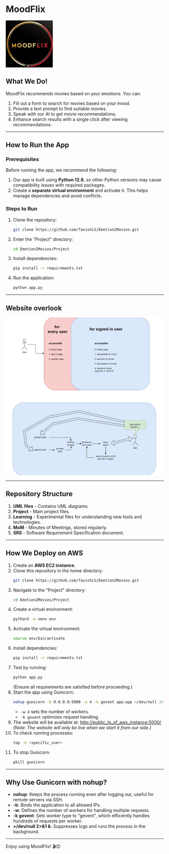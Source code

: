 
# MoodFlix 
<p align="left">
  <img src="Project/static/MoodFlix_LOGO.png" alt="MoodFlix Logo" width="150">
</p>

## What We Do!
MoodFlix recommends movies based on your emotions. You can:
1. Fill out a form to search for movies based on your mood.
2. Provide a text prompt to find suitable movies.
3. Speak with our AI to get movie recommendations.
4. Enhance search results with a single click after viewing recommendations.

---

## How to Run the App
### Prerequisites
Before running the app, we recommend the following:
1. Our app is built using **Python 12.8**, so other Python versions may cause compatibility issues with required packages.
2. Create a **separate virtual environment** and activate it. This helps manage dependencies and avoid conflicts.

### Steps to Run
1. Clone the repository:
   ```sh
   git clone https://github.com/TavishiS/Emotion2Movies.git
   ```
2. Enter the "Project" directory:
   ```sh
   cd Emotion2Movies/Project
   ```
3. Install dependencies:
   ```sh
   pip install -r requirements.txt
   ```
4. Run the application:
   ```sh
   python app.py
   ```

---

## Website overlook 
<p align="center">
  <img src="UML%20files/working_image.png" alt="UML Diagram" width="600">
</p>

---

## Repository Structure
1. **UML files** - Contains UML diagrams.
2. **Project** - Main project files.
3. **Learning** - Experimental files for understanding new tools and technologies.
4. **MoM** - Minutes of Meetings, stored regularly.
5. **SRS** - Software Requirement Specification document.

---

## How We Deploy on AWS
1. Create an **AWS EC2 instance**.
2. Clone this repository in the home directory:
   ```sh
   git clone https://github.com/TavishiS/Emotion2Movies.git
   ```
3. Navigate to the "Project" directory:
   ```sh
   cd Emotion2Movies/Project
   ```
4. Create a virtual environment:
   ```sh
   python3 -m venv env
   ```
5. Activate the virtual environment:
   ```sh
   source env/bin/activate
   ```
6. Install dependencies:
   ```sh
   pip install -r requirements.txt
   ```
7. Test by running:
   ```sh
   python app.py
   ```
   (Ensure all requirements are satisfied before proceeding.)
8. Start the app using Gunicorn:
   ```sh
   nohup gunicorn -b 0.0.0.0:5000 -w 4 -k gevent app:app >/dev/null 2>&1 &
   ```
   - `-w 4` sets the number of workers.
   - `-k gevent` optimizes request handling.
9. The website will be available at: [http://public_ip_of_aws_instance:5000/](http://65.0.176.225:5000/)
   *(Note: The website will only be live when we start it from our side.)*
10. To check running processes:
    ```sh
    top -U <specific_user>
    ```
11. To stop Gunicorn:
    ```sh
    pkill gunicorn
    ```

---

## Why Use Gunicorn with nohup?
- **nohup**: Keeps the process running even after logging out, useful for remote servers via SSH.
- **-b**: Binds the application to all allowed IPs.
- **-w**: Defines the number of workers for handling multiple requests.
- **-k gevent**: Sets worker type to "gevent", which efficiently handles hundreds of requests per worker.
- **>/dev/null 2>&1 &**: Suppresses logs and runs the process in the background.

---

Enjoy using MoodFlix! 🎬😊

